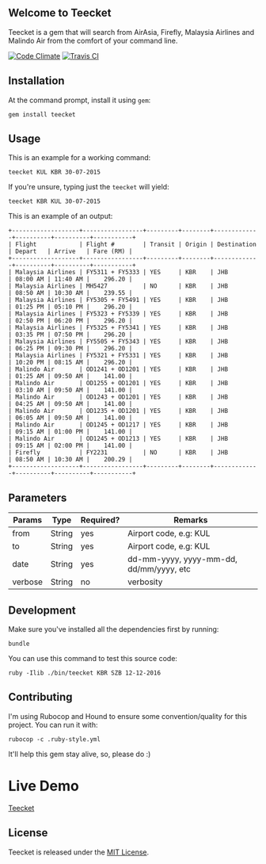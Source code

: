 ## Welcome to Teecket

Teecket is a gem that will search from AirAsia, Firefly, Malaysia Airlines and
Malindo Air from the comfort of your command line.

[![Code
Climate](https://codeclimate.com/github/amree/teecket/badges/gpa.svg)](https://codeclimate.com/github/amree/teecket)
[![Travis CI](https://travis-ci.org/amree/teecket.svg)](https://travis-ci.org/amree/teecket)

## Installation

At the command prompt, install it using `gem`:

    gem install teecket

## Usage

This is an example for a working command:

    teecket KUL KBR 30-07-2015

If you're unsure, typing just the `teecket` will yield:

    teecket KBR KUL 30-07-2015

This is an example of an output:

    +-------------------+-----------------+---------+--------+-------------+----------+----------+-----------+
    | Flight            | Flight #        | Transit | Origin | Destination | Depart   | Arrive   | Fare (RM) |
    +-------------------+-----------------+---------+--------+-------------+----------+----------+-----------+
    | Malaysia Airlines | FY5311 + FY5333 | YES     | KBR    | JHB         | 08:00 AM | 11:40 AM |    296.20 |
    | Malaysia Airlines | MH5427          | NO      | KBR    | JHB         | 08:50 AM | 10:30 AM |    239.55 |
    | Malaysia Airlines | FY5305 + FY5491 | YES     | KBR    | JHB         | 01:25 PM | 05:10 PM |    296.20 |
    | Malaysia Airlines | FY5323 + FY5339 | YES     | KBR    | JHB         | 02:50 PM | 06:20 PM |    296.20 |
    | Malaysia Airlines | FY5325 + FY5341 | YES     | KBR    | JHB         | 03:35 PM | 07:50 PM |    296.20 |
    | Malaysia Airlines | FY5505 + FY5343 | YES     | KBR    | JHB         | 06:25 PM | 09:30 PM |    296.20 |
    | Malaysia Airlines | FY5321 + FY5331 | YES     | KBR    | JHB         | 10:20 PM | 08:15 AM |    296.20 |
    | Malindo Air       | OD1241 + OD1201 | YES     | KBR    | JHB         | 01:25 AM | 09:50 AM |    141.00 |
    | Malindo Air       | OD1255 + OD1201 | YES     | KBR    | JHB         | 03:10 AM | 09:50 AM |    141.00 |
    | Malindo Air       | OD1243 + OD1201 | YES     | KBR    | JHB         | 04:25 AM | 09:50 AM |    141.00 |
    | Malindo Air       | OD1235 + OD1201 | YES     | KBR    | JHB         | 06:05 AM | 09:50 AM |    141.00 |
    | Malindo Air       | OD1245 + OD1217 | YES     | KBR    | JHB         | 09:15 AM | 01:00 PM |    141.00 |
    | Malindo Air       | OD1245 + OD1213 | YES     | KBR    | JHB         | 09:15 AM | 02:00 PM |    141.00 |
    | Firefly           | FY2231          | NO      | KBR    | JHB         | 08:50 AM | 10:30 AM |    200.29 |
    +-------------------+-----------------+---------+--------+-------------+----------+----------+-----------+

## Parameters

| Params    | Type   | Required? | Remarks                    |
|-----------|--------|-----------|----------------------------|
| from      | String | yes       | Airport code, e.g: KUL     |
| to        | String | yes       | Airport code, e.g: KUL     |
| date      | String | yes       | dd-mm-yyyy, yyyy-mm-dd, dd/mm/yyyy, etc |
| verbose   | String | no        | verbosity                  |

## Development


Make sure you've installed all the dependencies first by running:

    bundle

You can use this command to test this source code:

    ruby -Ilib ./bin/teecket KBR SZB 12-12-2016

## Contributing

I'm using Rubocop and Hound to ensure some convention/quality for this project.
You can run it with:

    rubocop -c .ruby-style.yml

It'll help this gem stay alive, so, please do :)

# Live Demo

[Teecket](http://teecket.herokuapp.com)

## License

Teecket is released under the [MIT
License](http://www.opensource.org/licenses/MIT).
